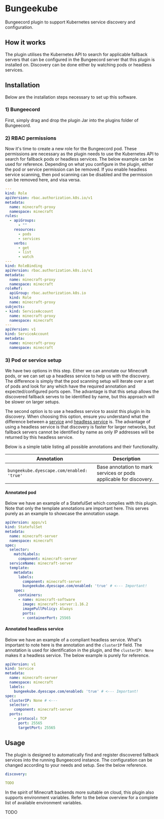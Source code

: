 # Bungeekube
Bungeecord plugin to support Kubernetes service discovery and configuration.

## How it works
The plugin utilises the Kubernetes API to search for applicable fallback servers that can be configured in the
Bungeecord server that this plugin is installed on. Discovery can be done either by watching pods or headless
services.

## Installation
Below are the installation steps necessary to set up this software.

### 1) Bungeecord
First, simply drag and drop the plugin Jar into the plugins folder of Bungeecord.

### 2) RBAC permissions
Now it's time to create a new role for the Bungeecord pod. These permissions are necessary as the plugin needs to use
the Kubernetes API to search for fallback pods or headless services. The below example can be used for reference.
Depending on what you configure in the plugin, either the pod or service permission can be removed. If you enable
headless service scanning, then pod scanning can be disabled and the permission can be removed here, and visa versa.
```yaml
---
kind: Role
apiVersion: rbac.authorization.k8s.io/v1
metadata:
  name: minecraft-proxy
  namespace: minecraft
rules:
  - apiGroups:
      - ""
    resources:
      - pods
      - services
    verbs:
      - get
      - list
      - watch
---
kind: RoleBinding
apiVersion: rbac.authorization.k8s.io/v1
metadata:
  name: minecraft-proxy
  namespace: minecraft
roleRef:
  apiGroup: rbac.authorization.k8s.io
  kind: Role
  name: minecraft-proxy
subjects:
- kind: ServiceAccount
  name: minecraft-proxy
  namespace: minecraft
---
apiVersion: v1
kind: ServiceAccount
metadata:
  name: minecraft-proxy
  namespace: minecraft
```

### 3) Pod or service setup
We have two options in this step. Either we can annotate our Minecraft pods, or we can set up a headless service to help
us with the discovery. The difference is simply that the pod scanning setup will iterate over a set of pods and look for
any which have the required annotation and expected/configured ports open. The advantage is that this setup allows the
discovered fallback serves to be identified by name, but this approach will be slower on larger setups.

The second option is to use a headless service to assist this plugin in its discovery. When choosing this option, ensure
you understand what the difference between a [service](https://kubernetes.io/docs/concepts/services-networking/service/) 
and [headless service](https://kubernetes.io/docs/concepts/services-networking/service/#headless-services) is. The
advantage of using a headless service is that discovery is faster for larger networks, but fallback servers cannot be
identified by name as only IP addresses will be returned by this headless service.

Below is a simple table listing all possible annotations and their functionality.

| Annotation                                   | Description                                                        |
| ---------------------------------------------| ------------------------------------------------------------------ |
| `bungeekube.dyescape.com/enabled: 'true'`    | Base annotation to mark services or pods applicable for discovery. |

#### Annotated pod
Below we have an example of a StatefulSet which complies with this plugin. Note that only the template annotations are
important here. This serves purely as an example to showcase the annotation usage.
```yaml
apiVersion: apps/v1
kind: StatefulSet
metadata:
  name: minecraft-server
  namespace: minecraft
spec:
  selector:
    matchLabels:
      component: minecraft-server
  serviceName: minecraft-server
  template:
    metadata:
      labels:
        component: minecraft-server
        bungeekube.dyescape.com/enabled: 'true' # <--- Important!
    spec:
      containers:
      - name: minecraft-software
        image: minecraft-server:1.16.2
        imagePullPolicy: Always
        ports:
        - containerPort: 25565
```

#### Annotated headless service
Below we have an example of a compliant headless service. What's important to note here is the annotation and the
`clusterIP` field. The annotation is used for identification in the plugin, and the `clusterIP: None` makes it a
headless service. The below example is purely for reference.
```yaml
apiVersion: v1
kind: Service
metadata:
  name: minecraft-server
  namespace: minecraft
  labels:
    bungeekube.dyescape.com/enabled: 'true' # <--- Important!
spec:
  clusterIP: None # <---
  selector:
    component: minecraft-server
  ports:
    - protocol: TCP
      port: 25565
      targetPort: 25565 
```

## Usage
The plugin is designed to automatically find and register discovered fallback services into the running Bungeecord
instance. The configuration can be changed according to your needs and setup. See the below reference.
```yaml
discovery:
  
TODO
```

In the spirit of Minecraft backends more suitable on cloud, this plugin also supports environment variables. Refer to
the below overview for a complete list of available environment variables.

TODO